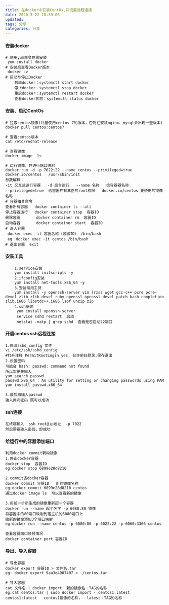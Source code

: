 ```yaml
---
title: 在docker中安装CentOs,并设置远程连接
date: 2020-5-22 18:39:06
updated: 
tags: 分享
categories: 分享
---
```


#### 安装docker

    # 使用yum命令在线安装
     yum install docker
    # 安装后查看Docker版本
     docker -v
    # 启动与停止Docker
        启动docker：systemctl start docker
        停止docker：systemctl stop docker
        重启docker：systemctl restart docker
        查看docker状态：systemctl status docker
        
#### 安装、启动CentOs
    
    # 拉取centos镜像(尽量使用centos 7的版本，否则在安装nginx、mysql会出现一些版本)
    docker pull centos:centos7
    
    # 查看centos版本 
    cat /etc/redhat-release 
    
    # 查看镜像
    docker image  ls 
    
    # 运行镜像，并进行端口映射
    docker run -d -p 7022:22 --name centos --privileged=true docker.io/centos   /usr/sbin/init
    参数解释： 
    -it 交互式运行容器   -d 后台运行   --name 名称   给容器器名称  
    --privileged=true  给容器拥有真正的root权限   docker.io/centos 要使用的镜像名称
    # 容器相关命令
    查看所有容器   docker container ls --all    
    停止容器运行   docker container stop  容器ID
    删除容器       docker container rm  容器ID
    启动容器       docker container start  容器ID
    # 进入容器
     docker exec -it 容器名称（容器ID） /bin/bash
     eg：docker exec -it centos /bin/bash
    # 退出容器  exit  
    
#### 安装工具
        
        1.service安装
        yum install initscripts -y
        2.ifconfig安装
        yum install net-tools.x86_64 -y
        3.安装常用工具
        yum install -y openssh-server vim lrzsz wget gcc-c++ pcre pcre-devel zlib zlib-devel ruby openssl openssl-devel patch bash-completion zlib.i686 libstdc++.i686 lsof unzip zip
        4.ssh安装
         yum install openssh-server
         service sshd restart  启动
         netstat -natp | grep sshd  查看是否启动22端口 
   
   
#### 开启centos ssh远程连接  
    
    1.修改sshd_config 文件
    vi /etc/ssh/sshd_config
    #打开注释 PermitRootLogin yes, 允许密码登录,保存退出
    2.设置密码
    可能会 bash: passwd: command not found
    所以需要先输入
    yum search passwd
    passwd.x86_64 : An utility for setting or changing passwords using PAM  
    yum install passwd.x86_64 
    
    3.最后再输入passwd
    输入两次密码 既可以成功
   
#### ssh连接
    
    在终端输入  ssh root@ip地址  -p 7022
    然后需要输入密码，即成功
    
    
#### 给运行中的容器添加端口
    
    利用docker commit新构镜像
    1.停止docker容器
    docker stop  容器ID
    eg:docker stop 6899e28d8210 
    
    2.commit该docker容器
    docker commit 容器ID   新的镜像名称
    eg:docker commit 6899e28d8210 centos
    通过docker image ls  可以查看新的镜像
    
    3.用前一步新生成的镜像重新起一个容器
    docker run --name 起个名字 -p 6080:80 镜像
    将容器中的80端口映射到宿主机的6080端口上
    给新的镜像添加3个端口映射    
    eg:docker run --name centos -p 6080:80 -p 6022:22 -p 6060:3306 centos
    
    查看容器端口映射情况
    docker container port 容器ID
    
#### 导出、导入容器
    # 导出容器
    docker export 容器ID > 文件名.tar
    eg: docker export 9aa3e4907407 > ./centos.tar
    
    # 导入容器
    cat 文件名 | docker import  新的镜像名：TAG的名称 
    eg:cat centos.tar | sudo docker import - centos1:latest
    centos1:latest   centos1镜像的名称，  latest：TAG的名称 
    
